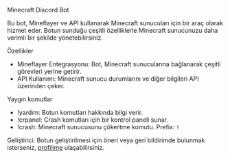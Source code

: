 Minecraft Discord Bot

Bu bot, Mineflayer ve API kullanarak Minecraft sunucuları için bir araç olarak hizmet eder. Botun sunduğu çeşitli özelliklerle Minecraft sunucunuzu daha verimli bir şekilde yönetebilirsiniz.

Özellikler

- Mineflayer Entegrasyonu: Bot, Minecraft sunucularına bağlanarak çeşitli görevleri yerine getirir.
- API Kullanımı: Minecraft sunucu durumlarını ve diğer bilgileri API üzerinden çeker.

Yaygın komutlar

- !yardım: Botun komutları hakkında bilgi verir.
- !crpanel: Crash komutları için bir kontrol paneli sunar.
- !crash: Minecraft sunucusunu çökertme komutu.
Prefix: `!`

Geliştirici: Botun geliştirilmesi için öneri veya geri bildirimde bulunmak isterseniz, [profilime](https://discord.com/users/665224186716880906) ulaşabilirsiniz.
